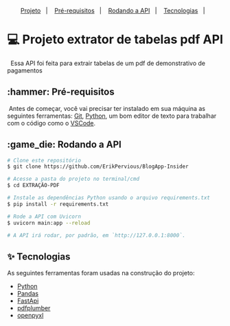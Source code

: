 <p align="center">
  <a href="#title">Projeto</a>&nbsp;&nbsp;&nbsp;|&nbsp;&nbsp;&nbsp; 
  <a href="#requirements">Pré-requisitos</a>&nbsp;&nbsp;&nbsp;|&nbsp;&nbsp;&nbsp;
  <a href="#rodando">Rodando a API</a>&nbsp;&nbsp;&nbsp;|&nbsp;&nbsp;&nbsp;
  <a href="#technologies">Tecnologias</a>&nbsp;&nbsp;&nbsp;|&nbsp;&nbsp;&nbsp; 
</p>

<h1 id="title">💻 Projeto extrator de tabelas pdf API</h1>

<p>&nbsp; Essa API foi feita para extrair tabelas de um pdf de demonstrativo de pagamentos</p>

<h2 id="requirements">:hammer: Pré-requisitos</h1>

<p>&nbsp;Antes de começar, você vai precisar ter instalado em sua máquina as seguintes ferramentas: <a href="https://git-scm.com">Git</a>, <a href="https://www.python.org/">Python</a>, um bom editor de texto para trabalhar com o código como o <a href="https://code.visualstudio.com/">VSCode</a>.</p>

<h2 id="rodando">:game_die: Rodando a API</h2>

```bash
# Clone este repositório
$ git clone https://github.com/ErikPervious/BlogApp-Insider

# Acesse a pasta do projeto no terminal/cmd
$ cd EXTRAÇÂO-PDF

# Instale as dependências Python usando o arquivo requirements.txt
$ pip install -r requirements.txt

# Rode a API com Uvicorn
$ uvicorn main:app --reload

# A API irá rodar, por padrão, em `http://127.0.0.1:8000`.
```

<h2 id="technologies">✨ Tecnologias</h2>

As seguintes ferramentas foram usadas na construção do projeto:

- [Python](https://www.python.org/)
- [Pandas](https://pandas.pydata.org/)
- [FastApi](https://www.python.org/)
- [pdfplumber](https://pypi.org/project/pdfplumber/)
- [openpyxl](https://pypi.org/project/openpyxl/)
